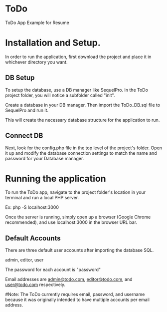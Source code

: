 # ToDo
ToDo App Example for Resume

# Installation and Setup.
In order to run the application, first download the project and place it in whichever directory you want.

## DB Setup
To setup the database, use a DB manager like SequelPro. In the ToDo project folder, you will notice a subfolder called "init". 

Create a database in your DB manager. Then import the ToDo_DB.sql file to SequelPro and run it. 

This will create the necessary database structure for the application to run.

## Connect DB
Next, look for the config.php file in the top level of the project's folder. Open it up and modify the database connection settings to match the name and password for your Database manager.
 
# Running the application
To run the ToDo app, navigate to the project folder's location in your terminal and run a local PHP server. 

Ex: php -S localhost:3000

Once the server is running, simply open up a browser (Google Chrome recommended), and use localhost:3000 in the browser URL bar.

## Default Accounts
There are three default user accounts after importing the database SQL.

admin, editor, user

The password for each account is "password"

Email addresses are admin@todo.com, editor@todo.com, and user@todo.com respectively.

#Note:
The ToDo currently requires email, password, and username because it was originally intended to have multiple accounts per email address.

